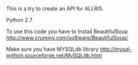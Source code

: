 This is a try to create an API for ALLRIS.

Python 2.7

To use this code you have to Install BeautifulSoup http://www.crummy.com/software/BeautifulSoup/

Make sure you have MYSQLdb library http://mysql-python.sourceforge.net/MySQLdb.html
